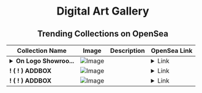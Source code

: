 <div align="center">

# Digital Art Gallery

## Trending Collections on OpenSea

| Collection Name                       | Image                                                                                     | Description                       | OpenSea Link                                                                                          |
|---------------------------------------|-------------------------------------------------------------------------------------------|-----------------------------------|--------------------------------------------------------------------------------------------------------|
| **<details><summary>On Logo Showroo...</summary>On Logo Showroom Look</details>** | ![Image](https://i.seadn.io/s/raw/files/66fb2873593b22d887f442e5b6fe47a9.jpg?w=500&auto=format?w=200&auto=format) |  | <details><summary>Link</summary>[On Logo Showroom Look](https://opensea.io/collection/on-logo-showroom-look)</details> |
| **! ( ! ) ADDBOX** | ![Image](https://i.seadn.io/s/raw/files/274e48ee3e55ba6fa4c745898c27bb75.png?w=500&auto=format?w=200&auto=format) |  | <details><summary>Link</summary>[! ( ! ) ADDBOX](https://opensea.io/collection/addbox-465)</details> |
| **! ( ! ) ADDBOX** | ![Image](https://i.seadn.io/s/raw/files/9af7df3a85bdbbff6fd419c71b7f52ce.png?w=500&auto=format?w=200&auto=format) |  | <details><summary>Link</summary>[! ( ! ) ADDBOX](https://opensea.io/collection/addbox-464)</details> |

</div>